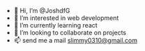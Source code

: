 - 👋 Hi, I’m @JoshdfG
- 👀 I’m interested in web development 
- 🌱 I’m currently learning react
- 💞️ I’m looking to collaborate on projects 
- 📫 send me a mail slimmy0310@gmail.com 

<!---
JoshdfG/JoshdfG is a ✨ special ✨ repository because its `README.md` (this file) appears on your GitHub profile.
You can click the Preview link to take a look at your changes.
--->
